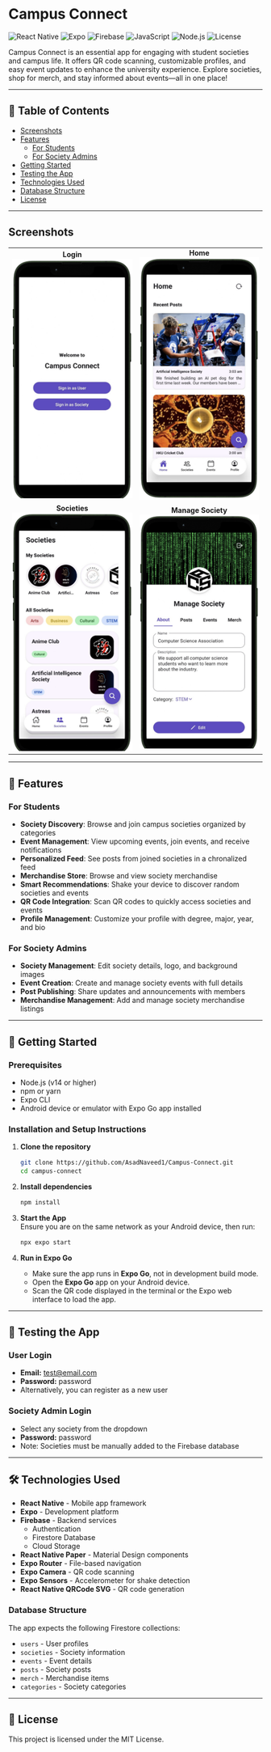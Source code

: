# Campus Connect

![React Native](https://img.shields.io/badge/React_Native-20232A?style=for-the-badge&logo=react&logoColor=61DAFB)
![Expo](https://img.shields.io/badge/Expo-000020?style=for-the-badge&logo=expo&logoColor=white)
![Firebase](https://img.shields.io/badge/Firebase-FFCA28?style=for-the-badge&logo=firebase&logoColor=black)
![JavaScript](https://img.shields.io/badge/JavaScript-F7DF1E?style=for-the-badge&logo=javascript&logoColor=black)
![Node.js](https://img.shields.io/badge/Node.js-339933?style=for-the-badge&logo=nodedotjs&logoColor=white)
![License](https://img.shields.io/badge/License-MIT-blue.svg?style=for-the-badge)

Campus Connect is an essential app for engaging with student societies and campus life. It offers QR code scanning, customizable profiles, and easy event updates to enhance the university experience. Explore societies, shop for merch, and stay informed about events—all in one place!

---

## 📑 Table of Contents

- [Screenshots](#screenshots)
- [Features](#-features)
  - [For Students](#for-students)
  - [For Society Admins](#for-society-admins)
- [Getting Started](#-getting-started)
- [Testing the App](#-testing-the-app)
- [Technologies Used](#-technologies-used)
- [Database Structure](#database-structure)
- [License](#-license)

---

## Screenshots

<table align="center">
  <tr>
    <td align="center">
      <strong>Login</strong><br>
      <img src="Docs/images/Img1.png" alt="Login Screen" width="300">
    </td>
    <td align="center">
      <strong>Home</strong><br>
      <img src="Docs/images/Img2.png" alt="Home Screen" width="300">
    </td>
  </tr>
  <tr>
    <td align="center">
      <strong>Societies</strong><br>
      <img src="Docs/images/Img3.png" alt="Societies Screen" width="300">
    </td>
    <td align="center">
      <strong>Manage Society</strong><br>
      <img src="Docs/images/Img4.png" alt="Manage Society Screen" width="300">
    </td>
  </tr>
</table>

---

## 📱 Features

### For Students
- **Society Discovery**: Browse and join campus societies organized by categories
- **Event Management**: View upcoming events, join events, and receive notifications
- **Personalized Feed**: See posts from joined societies in a chronalized feed
- **Merchandise Store**: Browse and view society merchandise
- **Smart Recommendations**: Shake your device to discover random societies and events
- **QR Code Integration**: Scan QR codes to quickly access societies and events
- **Profile Management**: Customize your profile with degree, major, year, and bio

### For Society Admins
- **Society Management**: Edit society details, logo, and background images
- **Event Creation**: Create and manage society events with full details
- **Post Publishing**: Share updates and announcements with members
- **Merchandise Management**: Add and manage society merchandise listings

---

## 🚀 Getting Started

### Prerequisites
- Node.js (v14 or higher)
- npm or yarn
- Expo CLI
- Android device or emulator with Expo Go app installed

### Installation and Setup Instructions  

1. **Clone the repository**
   ```bash
   git clone https://github.com/AsadNaveed1/Campus-Connect.git
   cd campus-connect
   ```

2. **Install dependencies**
   ```bash
   npm install
   ```

3. **Start the App**  
   Ensure you are on the same network as your Android device, then run: 
   ```bash
   npx expo start
   ```

4. **Run in Expo Go**  
   - Make sure the app runs in **Expo Go**, not in development build mode.  
   - Open the **Expo Go** app on your Android device.  
   - Scan the QR code displayed in the terminal or the Expo web interface to load the app.  

---

## 📲 Testing the App

### User Login
- **Email:** test@email.com
- **Password:** password
- Alternatively, you can register as a new user

### Society Admin Login
- Select any society from the dropdown
- **Password:** password
- Note: Societies must be manually added to the Firebase database

---

## 🛠️ Technologies Used

- **React Native** - Mobile app framework
- **Expo** - Development platform
- **Firebase** - Backend services
  - Authentication
  - Firestore Database
  - Cloud Storage
- **React Native Paper** - Material Design components
- **Expo Router** - File-based navigation
- **Expo Camera** - QR code scanning
- **Expo Sensors** - Accelerometer for shake detection
- **React Native QRCode SVG** - QR code generation

### Database Structure
The app expects the following Firestore collections:
- `users` - User profiles
- `societies` - Society information
- `events` - Event details
- `posts` - Society posts
- `merch` - Merchandise items
- `categories` - Society categories

---

## 📄 License

This project is licensed under the MIT License.
